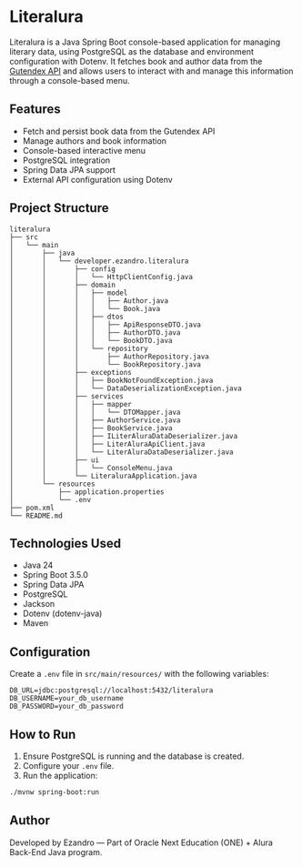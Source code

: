 # Literalura

Literalura is a Java Spring Boot console-based application for managing literary data, using PostgreSQL as the database and environment configuration with Dotenv. It fetches book and author data from the [Gutendex API](https://gutendex.com/) and allows users to interact with and manage this information through a console-based menu.

## Features

- Fetch and persist book data from the Gutendex API
- Manage authors and book information
- Console-based interactive menu
- PostgreSQL integration
- Spring Data JPA support
- External API configuration using Dotenv

## Project Structure

```
literalura
├── src
│   └── main
│       ├── java
│       │   └── developer.ezandro.literalura
│       │       ├── config
│       │       │   └── HttpClientConfig.java
│       │       ├── domain
│       │       │   ├── model
│       │       │   │   ├── Author.java
│       │       │   │   └── Book.java
│       │       │   ├── dtos
│       │       │   │   ├── ApiResponseDTO.java
│       │       │   │   ├── AuthorDTO.java
│       │       │   │   └── BookDTO.java
│       │       │   └── repository
│       │       │       ├── AuthorRepository.java
│       │       │       └── BookRepository.java
│       │       ├── exceptions
│       │       │   ├── BookNotFoundException.java
│       │       │   └── DataDeserializationException.java
│       │       ├── services
│       │       │   ├── mapper
│       │       │   │   └── DTOMapper.java
│       │       │   ├── AuthorService.java
│       │       │   ├── BookService.java
│       │       │   ├── ILiterAluraDataDeserializer.java
│       │       │   ├── LiterAluraApiClient.java
│       │       │   └── LiterAluraDataDeserializer.java
│       │       ├── ui
│       │       │   └── ConsoleMenu.java
│       │       └── LiteraluraApplication.java
│       └── resources
│           ├── application.properties
│           └── .env
├── pom.xml
└── README.md
```

## Technologies Used

- Java 24
- Spring Boot 3.5.0
- Spring Data JPA
- PostgreSQL
- Jackson
- Dotenv (dotenv-java)
- Maven

## Configuration

Create a `.env` file in `src/main/resources/` with the following variables:

```env
DB_URL=jdbc:postgresql://localhost:5432/literalura
DB_USERNAME=your_db_username
DB_PASSWORD=your_db_password
```

## How to Run

1. Ensure PostgreSQL is running and the database is created.
2. Configure your `.env` file.
3. Run the application:

```bash
./mvnw spring-boot:run
```

## Author

Developed by Ezandro — Part of Oracle Next Education (ONE) + Alura Back-End Java program.
